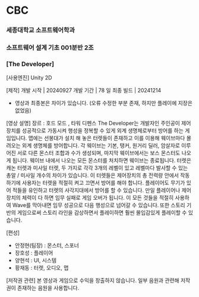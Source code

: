 # CBC

### 세종대학교 소프트웨어학과
### 소프트웨어 설계 기초 001분반 2조 

### [The Developer]

[사용엔진]
Unity 2D

[제작]
개발 시작 | 20240927
개발 기간 | 78 일
최종 빌드 | 20241214
+ 영상과 최종본은 차이가 있습니다. (오류 수정한 부분 존재, 하지만 플레이에 지장은 없었음)

[영상 설명]
장르 : 호드 모드 , 타워 디펜스
The Developer는 개발자인 주인공이 제어장치를 성공적으로 가동시켜 행성을 정복할 수 있게 외계 생명체로부터 방어를 하는 게임입니다. 맵에는 선봉대가 설치 해 놓은 터렛들이 존재하고 이를 이용해 웨이브마다 몰려오는 외계 생명체를 방어합니다. 각 웨이브는 기본, 탱커, 원거리 딜러, 암살자로 이루어진 서로 다른 몬스터 조합과 수가 생성되며, 마지막 웨이브에서는 보스 몬스터도 나오게 됩니다. 웨이브 내에서 나오는 모든 몬스터를 처치하면 웨이브는 종료됩니다. 터렛은 캐논 터렛과 미사일 터렛, 두 가지로 각각 3개의 레벨이 있고 레벨마다 발사할 수 있는 총알 / 미사일 개수의 차이가 있습니다. 이 터렛들은 제어장치의 총 전력량 안에서 작동하기에 사용자는 터렛을 적절히 켜고 끄면서 방어를 해야 합니다. 플레이어도 무기가 있어 적들을 유인하고 터렛의 사각지대에서 방어를 할 수 있습니다. 만일 플레이어나 제어 장치의 체력이 다 하면 임무 실패로 게임 오버가 됩니다. 이 모든 것들을 적절히 사용하여 Wave를 막아내면 임무 성공으로 다음 행성으로 넘어갈 수 있습니다. 또한 스토리 기반의 게임으로써 스토리 라인을 감상하면서 플레이하면 훨씬 몰입감있게 플레이할 수 있습니다. 

[편성]
- 안정현(팀장) : 몬스터, 스포너
- 장호성 : 플레이어
- 양현석 : UI, 시스템
- 황재동 : 터렛, 오디오, 맵

[저작권 관련]
본 영상과 게임으로 수익을 창출하지 않습니다.
일부 음원과 관련해 저작권이 존재하는 음원을 사용합니다.
